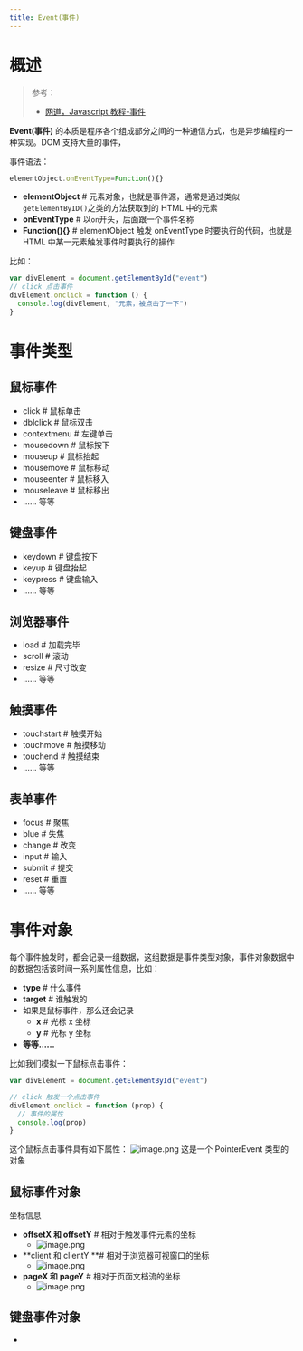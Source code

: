 ```yaml
---
title: Event(事件)
---
```


# 概述

> 参考：
> - [网道，Javascript 教程-事件](https://wangdoc.com/javascript/events/index.html)

**Event(事件)** 的本质是程序各个组成部分之间的一种通信方式，也是异步编程的一种实现。DOM 支持大量的事件，

事件语法：

```javascript
elementObject.onEventType=Function(){}
```

- **elementObject** # 元素对象，也就是事件源，通常是通过类似 `getElementByID()`之类的方法获取到的 HTML 中的元素
- **onEventType** # 以`on`开头，后面跟一个事件名称
- **Function(){}** # elementObject 触发 onEventType 时要执行的代码，也就是 HTML 中某一元素触发事件时要执行的操作

比如：

```javascript
var divElement = document.getElementById("event")
// click 点击事件
divElement.onclick = function () {
  console.log(divElement, "元素，被点击了一下")
}
```

# 事件类型

## 鼠标事件

- click # 鼠标单击
- dblclick # 鼠标双击
- contextmenu # 左键单击
- mousedown # 鼠标按下
- mouseup # 鼠标抬起
- mousemove # 鼠标移动
- mouseenter # 鼠标移入
- mouseleave # 鼠标移出
- ...... 等等

## 键盘事件

- keydown # 键盘按下
- keyup # 键盘抬起
- keypress # 键盘输入
- ...... 等等

## 浏览器事件

- load # 加载完毕
- scroll # 滚动
- resize # 尺寸改变
- ...... 等等

## 触摸事件

- touchstart # 触摸开始
- touchmove # 触摸移动
- touchend # 触摸结束
- ...... 等等

## 表单事件

- focus # 聚焦
- blue # 失焦
- change # 改变
- input # 输入
- submit # 提交
- reset # 重置
- ...... 等等

# 事件对象

每个事件触发时，都会记录一组数据，这组数据是事件类型对象，事件对象数据中的数据包括该时间一系列属性信息，比如：

- **type** # 什么事件
- **target** # 谁触发的
- 如果是鼠标事件，那么还会记录
  - **x** # 光标 x 坐标
  - **y** # 光标 y 坐标
- **等等......**

比如我们模拟一下鼠标点击事件：

```javascript
var divElement = document.getElementById("event")

// click 触发一个点击事件
divElement.onclick = function (prop) {
  // 事件的属性
  console.log(prop)
}
```

这个鼠标点击事件具有如下属性：
![image.png](https://notes-learning.oss-cn-beijing.aliyuncs.com/nzci2k/1641961554049-e88a8221-0593-4b6e-be48-6a093e0d1b0a.png)
这是一个 PointerEvent 类型的对象

## 鼠标事件对象

坐标信息

- **offsetX 和 offsetY** # 相对于触发事件元素的坐标
  - ![image.png](https://notes-learning.oss-cn-beijing.aliyuncs.com/nzci2k/1641961872393-217cf16a-78e5-449c-9e33-d91f52c6dd96.png)
- **client 和 clientY **# 相对于浏览器可视窗口的坐标
  - ![image.png](https://notes-learning.oss-cn-beijing.aliyuncs.com/nzci2k/1641961917878-40b8b649-3846-4f31-81f1-9e98e407f320.png)
- **pageX 和 pageY** # 相对于页面文档流的坐标
  - ![image.png](https://notes-learning.oss-cn-beijing.aliyuncs.com/nzci2k/1641961945785-c13cc660-5702-444f-b6a3-2d21a341341f.png)

## 键盘事件对象

-
